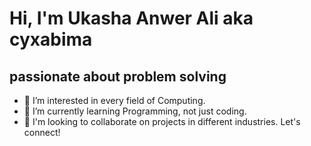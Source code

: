 # Hi, I'm Ukasha Anwer Ali aka cyxabima
## passionate about problem solving

- 👀 I’m interested in every field of Computing.
- 🌱 I’m currently learning Programming, not just coding.
- 💞️ I'm looking to collaborate on projects in different industries. Let's connect!


<!---
cyxabima/cyxabima is a ✨ special ✨ repository because its `README.md` (this file) appears on your GitHub profile.
You can click the Preview link to take a look at your changes.
--->
